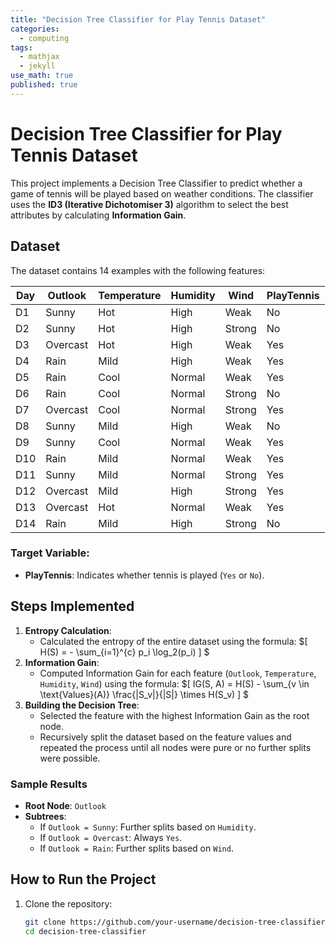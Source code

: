 ```yaml
---
title: "Decision Tree Classifier for Play Tennis Dataset"
categories:
  - computing
tags:
  - mathjax
  - jekyll
use_math: true
published: true
---
```




# Decision Tree Classifier for Play Tennis Dataset

This project implements a Decision Tree Classifier to predict whether a game of tennis will be played based on weather conditions. The classifier uses the **ID3 (Iterative Dichotomiser 3)** algorithm to select the best attributes by calculating **Information Gain**.

## Dataset

The dataset contains 14 examples with the following features:

| Day  | Outlook  | Temperature | Humidity | Wind   | PlayTennis |
|------|----------|-------------|----------|--------|------------|
| D1   | Sunny    | Hot         | High     | Weak   | No         |
| D2   | Sunny    | Hot         | High     | Strong | No         |
| D3   | Overcast | Hot         | High     | Weak   | Yes        |
| D4   | Rain     | Mild        | High     | Weak   | Yes        |
| D5   | Rain     | Cool        | Normal   | Weak   | Yes        |
| D6   | Rain     | Cool        | Normal   | Strong | No         |
| D7   | Overcast | Cool        | Normal   | Strong | Yes        |
| D8   | Sunny    | Mild        | High     | Weak   | No         |
| D9   | Sunny    | Cool        | Normal   | Weak   | Yes        |
| D10  | Rain     | Mild        | Normal   | Weak   | Yes        |
| D11  | Sunny    | Mild        | Normal   | Strong | Yes        |
| D12  | Overcast | Mild        | High     | Strong | Yes        |
| D13  | Overcast | Hot         | Normal   | Weak   | Yes        |
| D14  | Rain     | Mild        | High     | Strong | No         |

### Target Variable:
- **PlayTennis**: Indicates whether tennis is played (`Yes` or `No`).

## Steps Implemented

1. **Entropy Calculation**: 
   - Calculated the entropy of the entire dataset using the formula:
$\[
     H(S) = - \sum_{i=1}^{c} p_i \log_2(p_i)
\]
$
2. **Information Gain**:
   - Computed Information Gain for each feature (`Outlook`, `Temperature`, `Humidity`, `Wind`) using the formula:
$\[
     IG(S, A) = H(S) - \sum_{v \in \text{Values}(A)} \frac{|S_v|}{|S|} \times H(S_v)
\]
$
3. **Building the Decision Tree**:
   - Selected the feature with the highest Information Gain as the root node.
   - Recursively split the dataset based on the feature values and repeated the process until all nodes were pure or no further splits were possible.

### Sample Results

- **Root Node**: `Outlook`
- **Subtrees**:
  - If `Outlook = Sunny`: Further splits based on `Humidity`.
  - If `Outlook = Overcast`: Always `Yes`.
  - If `Outlook = Rain`: Further splits based on `Wind`.

## How to Run the Project

1. Clone the repository:
   ```bash
   git clone https://github.com/your-username/decision-tree-classifier.git
   cd decision-tree-classifier
